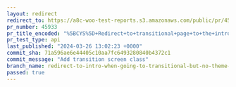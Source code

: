 ```yaml
---
layout: redirect
redirect_to: https://a8c-woo-test-reports.s3.amazonaws.com/public/pr/45933/api/index.html
pr_number: 45933
pr_title_encoded: "%5BCYS%5D+Redirect+to+transitional+page+to+the+intro+page+if+the+theme+is+not+modified"
pr_test_type: api
last_published: "2024-03-26 13:02:23 +0000"
commit_sha: 71a596ae6e44405c10aa7fc6493280840b4372c1
commit_message: "Add transition screen class"
branch_name: redirect-to-intro-when-going-to-transitional-but-no-theme-mods
passed: true
---
```


